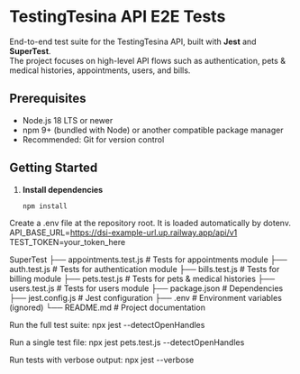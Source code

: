 # TestingTesina API E2E Tests

End-to-end test suite for the TestingTesina API, built with **Jest** and **SuperTest**.  
The project focuses on high-level API flows such as authentication, pets & medical histories, appointments, users, and bills.

## Prerequisites

- Node.js 18 LTS or newer
- npm 9+ (bundled with Node) or another compatible package manager
- Recommended: Git for version control

## Getting Started

1. **Install dependencies**
   ```bash
   npm install


Create a .env file at the repository root. It is loaded automatically by dotenv.
API_BASE_URL=https://dsi-example-url.up.railway.app/api/v1
TEST_TOKEN=your_token_here


SuperTest
├── appointments.test.js       # Tests for appointments module
├── auth.test.js               # Tests for authentication module
├── bills.test.js              # Tests for billing module
├── pets.test.js               # Tests for pets & medical histories
├── users.test.js              # Tests for users module
├── package.json               # Dependencies
├── jest.config.js             # Jest configuration
├── .env                       # Environment variables (ignored)
└── README.md                  # Project documentation


Run the full test suite:
npx jest --detectOpenHandles

Run a single test file:
npx jest pets.test.js --detectOpenHandles

Run tests with verbose output:
npx jest --verbose
